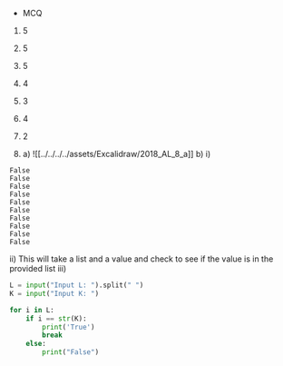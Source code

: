 - MCQ
1. 5
2. 5
3. 5
4. 4
5. 3
6. 4
7. 2


8. a) ![[../../../../assets/Excalidraw/2018_AL_8_a]]
b) i)
```
False
False
False
False
False
False
False
False
False
False
```

ii) This will take a list and a value and check to see if the value is in the provided list
iii) 

```python
L = input("Input L: ").split(" ")
K = input("Input K: ")

for i in L:
    if i == str(K):
        print('True')
        break
    else:
        print("False")
```